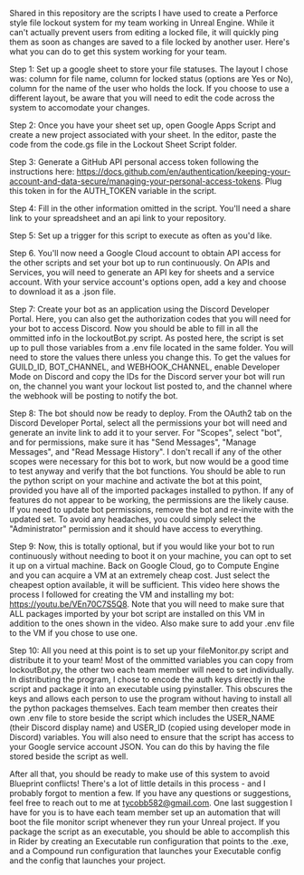 Shared in this repository are the scripts I have used to create a Perforce style file lockout system for my team working in Unreal Engine. While it can't actually prevent users from editing a locked file, it will quickly ping them as soon as changes are saved to a file locked by another user. Here's what you can do to get this system working for your team.

Step 1: Set up a google sheet to store your file statuses. The layout I chose was: column for file name, column for locked status (options are Yes or No), column for the name of the user who holds the lock. If you choose to use a different layout, be aware that you will need to edit the code across the system to accomodate your changes.

Step 2: Once you have your sheet set up, open Google Apps Script and create a new project associated with your sheet. In the editor, paste the code from the code.gs file in the Lockout Sheet Script folder.

Step 3: Generate a GitHub API personal access token following the instructions here: https://docs.github.com/en/authentication/keeping-your-account-and-data-secure/managing-your-personal-access-tokens. Plug this token in for the AUTH_TOKEN variable in the script.

Step 4: Fill in the other information omitted in the script. You'll need a share link to your spreadsheet and an api link to your repository.

Step 5: Set up a trigger for this script to execute as often as you'd like.

Step 6. You'll now need a Google Cloud account to obtain API access for the other scripts and set your bot up to run continuously. On APIs and Services, you will need to generate an API key for sheets and a service account. With your service account's options open, add a key and choose to download it as a .json file.

Step 7: Create your bot as an application using the Discord Developer Portal. Here, you can also get the authorization codes that you will need for your bot to access Discord. Now you should be able to fill in all the ommitted info in the lockoutBot.py script. As posted here, the script is set up to pull those variables from a .env file located in the same folder. You will need to store the values there unless you change this. To get the values for GUILD_ID, BOT_CHANNEL, and WEBHOOK_CHANNEL, enable Developer Mode on Discord and copy the IDs for the Discord server your bot will run on, the channel you want your lockout list posted to, and the channel where the webhook will be posting to notify the bot.

Step 8: The bot should now be ready to deploy. From the OAuth2 tab on the Discord Developer Portal, select all the permissions your bot will need and generate an invite link to add it to your server. For "Scopes", select "bot", and for permissions, make sure it has "Send Messages", "Manage Messages", and "Read Message History". I don't recall if any of the other scopes were necessary for this bot to work, but now would be a good time to test anyway and verify that the bot functions. You should be able to run the python script on your machine and activate the bot at this point, provided you have all of the imported packages installed to python. If any of features do not appear to be working, the permissions are the likely cause. If you need to update bot permissions, remove the bot and re-invite with the updated set. To avoid any headaches, you could simply select the "Administrator" permission and it should have access to everything.

Step 9: Now, this is totally optional, but if you would like your bot to run continuously without needing to boot it on your machine, you can opt to set it up on a virtual machine. Back on Google Cloud, go to Compute Engine and you can acquire a VM at an extremely cheap cost. Just select the cheapest option available, it will be sufficient. This video here shows the process I followed for creating the VM and installing my bot: https://youtu.be/VEn70C7S5Q8. Note that you will need to make sure that ALL packages imported by your bot script are installed on this VM in addition to the ones shown in the video. Also make sure to add your .env file to the VM if you chose to use one.

Step 10: All you need at this point is to set up your fileMonitor.py script and distribute it to your team! Most of the ommitted variables you can copy from lockoutBot.py, the other two each team member will need to set individually. In distributing the program, I chose to encode the auth keys directly in the script and package it into an executable using pyinstaller. This obscures the keys and allows each person to use the program without having to install all the python packages themselves. Each team member then creates their own .env file to store beside the script which includes the USER_NAME (their Discord display name) and USER_ID (copied using developer mode in Discord) variables. You will also need to ensure that the script has access to your Google service account JSON. You can do this by having the file stored beside the script as well.


After all that, you should be ready to make use of this system to avoid Blueprint conflicts! There's a lot of little details in this process - and I probably forgot to mention a few. If you have any questions or suggestions, feel free to reach out to me at tycobb582@gmail.com. One last suggestion I have for you is to have each team member set up an automation that will boot the file monitor script whenever they run your Unreal project. If you package the script as an executable, you should be able to accomplish this in Rider by creating an Executable run configuration that points to the .exe, and a Compound run configuration that launches your Executable config and the config that launches your project.

